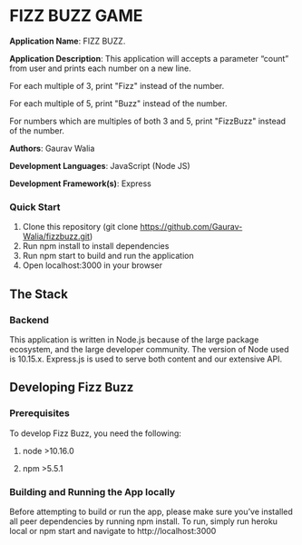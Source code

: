# FIZZ BUZZ GAME

**Application Name**: FIZZ BUZZ.

**Application Description**: This application will accepts a parameter “count” from user and prints each number on a new line.

For each multiple of 3, print "Fizz" instead of the number.

For each multiple of 5, print "Buzz" instead of the number.

For numbers which are multiples of both 3 and 5, print "FizzBuzz" instead of the number.

**Authors**: Gaurav Walia

**Development Languages**: JavaScript (Node JS)

**Development Framework(s)**: Express

### Quick Start
1. Clone this repository (git clone https://github.com/Gaurav-Walia/fizzbuzz.git)
2. Run npm install to install dependencies
3. Run npm start to build and run the application
4. Open localhost:3000 in your browser

## The Stack
### Backend
This application is written in Node.js because of the large package ecosystem, and the large developer community. The version of Node used is 10.15.x. Express.js is used to serve both content and our extensive API. 

## Developing Fizz Buzz

### Prerequisites

To develop Fizz Buzz, you need the following:

1. node >10.16.0

2. npm >5.5.1

### Building and Running the App locally

Before attempting to build or run the app, please make sure you’ve installed all peer dependencies by running npm install.
To run, simply run heroku local or npm start and navigate to http://localhost:3000
